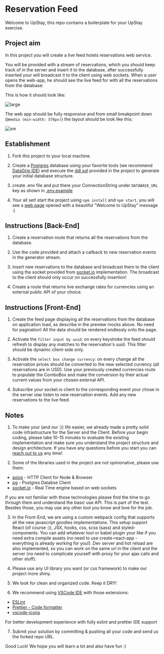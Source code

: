 # Reservation Feed

Welcome to UpStay, this repo contains a boilerplate for your UpStay exercise.

## Project aim

In this project you will create a live feed hotels reservations web service.

You will be provided with a stream of reservations, which you should keep track of in the server and insert it to
the database, after successfully inserted your will broadcast it to the client using web sockets.
When a user opens the web-app, he should see the live feed for with all the reservations from the database:

This is how it should look like:

![large](https://raw.githubusercontent.com/ancillary-streams/upstay-exercise-medium/master/preview-layout/lg.png)

The web app should be fully responsive and from small breakpoint down (`@media (min-width: 576px)`) the layout should be look like this:

![sm](https://raw.githubusercontent.com/ancillary-streams/upstay-exercise-medium/master/preview-layout/sm.png)

## Establishment

1. Fork this project to your local machine.

2. Create a [Postgres](https://www.postgresql.org/) database using your favorite tools (we recommend [DataGrip IDE](https://www.jetbrains.com/datagrip/)) and execute the [ddl.sql](https://github.com/ancillary-streams/upstay-exercise-medium/blob/master/ddl.sql) provided in the project to generate your initial database structure.

3. create .env file and put there your ConnectionString under `DATABASE_URL` key as shown in [.env.example](https://github.com/ancillary-streams/upstay-exercise-medium/blob/master/.env.example)

4. Your all set! start the project using `npm install` and `npm start`. you will see a [web page](http://localhost:9999) opened with a beautiful "Welcome to UpStay" message :)

## Instructions [Back-End]

1. Create a reservation route that returns all the reservations from the database.

2. Use the code provided and attach a callback to new reservation events in the generator stream.

3. Insert new reservations to the database and broadcast them to the client using the socket provided from [socket.io](https://socket.io/) implementation. The broadcast to the client should only occur on successfully insertion!

4. Create a route that returns live exchange rates for currencies using an external public API of your choice.

## Instructions [Front-End]

1. Create the feed page displaying all the reservations from the database on application load, as describe in the preview mocks above. No need for pagination! All the data should be rendered endlessly onto the page.

2. Activate the `filter input by uuid`: on every keystroke the feed should refresh to display any matches to the reservation's uuid. This filter should be dynamic client-side only.

3. Activate the `select box change currency`: on every change all the reservation prices should be converted to the new selected currency (all reservations are in USD). Use your previously created currencies route to populate the ComboBox and make the conversion by their actual current values from your chosen external API.

4. Subscribe your socket.io client to the corresponding event your chose in the server שמג listen to new reservation events. Add any new reservations to the live feed.

## Notes

1. To make your (and our :)) life easier, we already made a pretty solid code infrastructure for the Server and the Client. Before your begin coding, please take 10-15 minutes to evaluate the existing implementation and make sure you understand the project structure and design architecture. 
If you have any questions before you start you can [reach out to us](mailto:adiel@upstay.tech) any time!

2. Some of the libraries used in the project are not opinionative, please use them:

-   [axios](https://github.com/axios/axios) - HTTP Client for Node & Browser
-   [pg](https://node-postgres.com/) - Postgres Databse Client
-   [socket.io](https://socket.io/) - Real Time engine based on web sockets

If you are not familiar with those technologies please find the time to go through them and understand the basic use API. This is part of the test. Besides those, you may use any other tool you know and love for the job.

3. In the Front-End, we are using a custom webpack config that supports all the new javascript goodies implementations. This setup support React (of course :)), JSX, hooks, css, scss (sass) and styled-components. You can add whatever tool or babel plugin your like if you need extra compile assets (no need to use create-react-app - everything is already working for you!).
   Dev server and hot reload are also implemented, so you can work on the same url in the client and the server (no need to complicate yourself with proxy for your ajax calls and other stuff).

4. Please use any UI library you want (or css framework) to make our project more shiny.

5. We look for clean and organized code. Keep it DRY!

6. We recommend using [VSCode IDE](https://code.visualstudio.com/) with those extensions:

-   [ESLint](https://marketplace.visualstudio.com/items?itemName=dbaeumer.vscode-eslint)
-   [Prettier - Code formatter](https://marketplace.visualstudio.com/items?itemName=esbenp.prettier-vscode)
-   [vscode-icons](https://marketplace.visualstudio.com/items?itemName=vscode-icons-team.vscode-icons)

For better development experience with fully eslint and prettier IDE support

7. Submit your solution by committing & pushing all your code and send us the forked repo URL.

Good Luck! We hope you will learn a lot and also have fun :)
